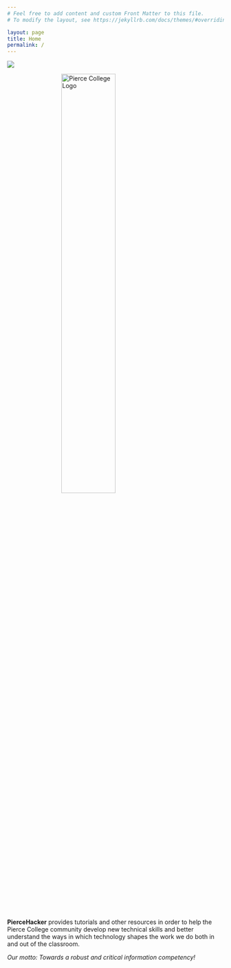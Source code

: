 ```yaml
---
# Feel free to add content and custom Front Matter to this file.
# To modify the layout, see https://jekyllrb.com/docs/themes/#overriding-theme-defaults

layout: page
title: Home
permalink: /
---
```


![](https://www.pierce.ctc.edu/sites/default/files/PierceCollege-Logo-square.png)

<img src="https://www.pierce.ctc.edu/sites/default/files/PierceCollege-Logo-square.png" alt="Pierce College Logo" style="display: block;margin-left: auto;margin-right: auto;width: 50%;">

**PierceHacker** provides tutorials and other resources in order to help the Pierce College community develop new technical skills and better understand the ways in which technology shapes the work we do both in and out of the classroom. 

*Our motto: Towards a robust and critical information competency!*
